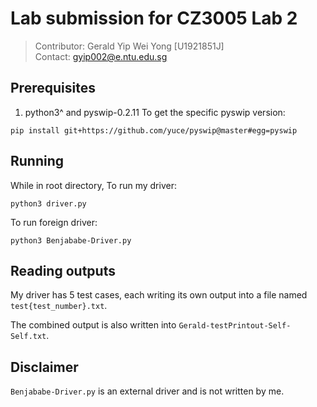 # Lab submission for CZ3005 Lab 2

>Contributor: Gerald Yip Wei Yong [U1921851J] <br>
Contact: gyip002@e.ntu.edu.sg

## Prerequisites
1. python3^ and pyswip-0.2.11
To get the specific pyswip version:
```
pip install git+https://github.com/yuce/pyswip@master#egg=pyswip
```

## Running
While in root directory,
To run my driver:
```
python3 driver.py
```

To run foreign driver:
```
python3 Benjababe-Driver.py
```

## Reading outputs
My driver has 5 test cases, each writing its own output into a file named ```test{test_number}.txt```.

The combined output is also written into ```Gerald-testPrintout-Self-Self.txt```.

## Disclaimer
```Benjababe-Driver.py``` is an external driver and is not written by me.